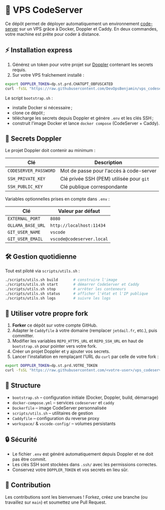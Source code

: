 # 🚀 VPS CodeServer

Ce dépôt permet de déployer automatiquement un environnement [code-server](https://github.com/coder/code-server) sur un VPS grâce à Docker, Doppler et Caddy. En deux commandes, votre machine est prête pour coder à distance.

## ⚡ Installation express

1. Générez un token pour votre projet sur [Doppler](https://doppler.com) contenant les secrets requis.
2. Sur votre VPS fraîchement installé :

```bash
export DOPPLER_TOKEN=dp.st.prd.CHATGPT_OBFUSCATED
curl -fsSL "https://raw.githubusercontent.com/DevOpsBenjamin/vps_codeserver/main/bootstrap.sh" | bash
```

Le script `bootstrap.sh` :
- installe Docker si nécessaire ;
- clone ce dépôt ;
- télécharge les secrets depuis Doppler et génère `.env` et les clés SSH ;
- construit l'image Docker et lance `docker compose` (CodeServer + Caddy).

## 🔑 Secrets Doppler

Le projet Doppler doit contenir au minimum :

| Clé                | Description                                               |
|--------------------|-----------------------------------------------------------|
| `CODESERVER_PASSWORD` | Mot de passe pour l'accès à code-server                 |
| `SSH_PRIVATE_KEY`  | Clé privée SSH (PEM) utilisée pour `git`                   |
| `SSH_PUBLIC_KEY`   | Clé publique correspondante                               |

Variables optionnelles prises en compte dans `.env` :

| Clé             | Valeur par défaut            |
|-----------------|------------------------------|
| `EXTERNAL_PORT` | `8080`                        |
| `OLLAMA_BASE_URL` | `http://localhost:11434`   |
| `GIT_USER_NAME`   | `vscode`                    |
| `GIT_USER_EMAIL`  | `vscode@codeserver.local`   |

## 🛠️ Gestion quotidienne

Tout est piloté via `scripts/utils.sh` :

```bash
./scripts/utils.sh build       # construire l'image
./scripts/utils.sh start       # démarrer CodeServer et Caddy
./scripts/utils.sh stop        # arrêter les conteneurs
./scripts/utils.sh status      # afficher l'état et l'IP publique
./scripts/utils.sh logs        # suivre les logs
```

## 🍴 Utiliser votre propre fork

1. **Forker** ce dépôt sur votre compte GitHub.
2. Adapter le `Caddyfile` à votre domaine (remplacer `jetdail.fr`, etc.), puis committer.
3. Modifier les variables `REPO_HTTPS_URL` et `REPO_SSH_URL` en haut de `bootstrap.sh` pour pointer vers votre fork.
4. Créer un projet Doppler et y ajouter vos secrets.
5. Lancer l'installation en remplaçant l'URL du `curl` par celle de votre fork :

```bash
export DOPPLER_TOKEN=dp.st.prd.VOTRE_TOKEN
curl -fsSL "https://raw.githubusercontent.com/<votre-user>/vps_codeserver/main/bootstrap.sh" | bash
```

## 📁 Structure

- `bootstrap.sh` – configuration initiale (Docker, Doppler, build, démarrage)
- `docker-compose.yml` – services `codeserver` et `caddy`
- `Dockerfile` – image CodeServer personnalisée
- `scripts/utils.sh` – utilitaires de gestion
- `Caddyfile` – configuration du reverse proxy
- `workspace/` & `vscode-config/` – volumes persistants

## 🔒 Sécurité

- Le fichier `.env` est généré automatiquement depuis Doppler et ne doit pas être commit.
- Les clés SSH sont stockées dans `.ssh/` avec les permissions correctes.
- Conservez votre `DOPPLER_TOKEN` et vos secrets en lieu sûr.

## 🤝 Contribution

Les contributions sont les bienvenues ! Forkez, créez une branche (ou travaillez sur `main`) et soumettez une Pull Request.
